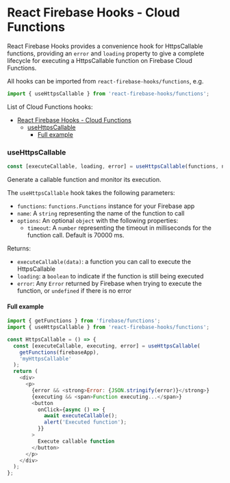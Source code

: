 # React Firebase Hooks - Cloud Functions

React Firebase Hooks provides a convenience hook for HttpsCallable functions, providing an `error` and `loading` property
to give a complete lifecycle for executing a HttpsCallable function on Firebase Cloud Functions.

All hooks can be imported from `react-firebase-hooks/functions`, e.g.

```js
import { useHttpsCallable } from 'react-firebase-hooks/functions';
```

List of Cloud Functions hooks:

- [React Firebase Hooks - Cloud Functions](#react-firebase-hooks---cloud-functions)
  - [useHttpsCallable](#usehttpscallable)
    - [Full example](#full-example)

### useHttpsCallable

```js
const [executeCallable, loading, error] = useHttpsCallable(functions, name);
```

Generate a callable function and monitor its execution.

The `useHttpsCallable` hook takes the following parameters:

- `functions`: `functions.Functions` instance for your Firebase app
- `name`: A `string` representing the name of the function to call
- `options`: An optional `object` with the following properties:
  - `timeout`: A `number` representing the timeout in milliseconds for the function call. Default is 70000 ms.

Returns:

- `executeCallable(data)`: a function you can call to execute the HttpsCallable
- `loading`: a `boolean` to indicate if the function is still being executed
- `error`: Any `Error` returned by Firebase when trying to execute the function, or `undefined` if there is no error

#### Full example

```js
import { getFunctions } from 'firebase/functions';
import { useHttpsCallable } from 'react-firebase-hooks/functions';

const HttpsCallable = () => {
  const [executeCallable, executing, error] = useHttpsCallable(
    getFunctions(firebaseApp),
    'myHttpsCallable'
  );
  return (
    <div>
      <p>
        {error && <strong>Error: {JSON.stringify(error)}</strong>}
        {executing && <span>Function executing...</span>}
        <button
          onClick={async () => {
            await executeCallable();
            alert('Executed function');
          }}
        >
          Execute callable function
        </button>
      </p>
    </div>
  );
};
```

